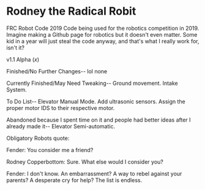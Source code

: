 # Rodney the Radical Robit
FRC Robot Code 2019
Code being used for the robotics competition in 2019. 
Imagine making a Github page for robotics but it doesn't even matter. Some kid in a year will just steal the code anyway, and that's what I really work for, isn't it?

v1.1 Alpha (*x*)

Finished/No Further Changes--
lol none 

Currently Finished/May Need Tweaking--
Ground movement. 
Intake System. 

To Do List--
Elevator Manual Mode. 
Add ultrasonic sensors. 
Assign the proper motor IDS to their respective motor. 

Abandoned because I spent time on it and people had better ideas after I already made it--
Elevator Semi-automatic.


Obligatory Robots quote:

Fender: You consider me a friend?

Rodney Copperbottom: Sure. What else would I consider you?

Fender: I don't know. An embarrassment? A way to rebel against your parents? A desperate cry for help? The list is endless.
